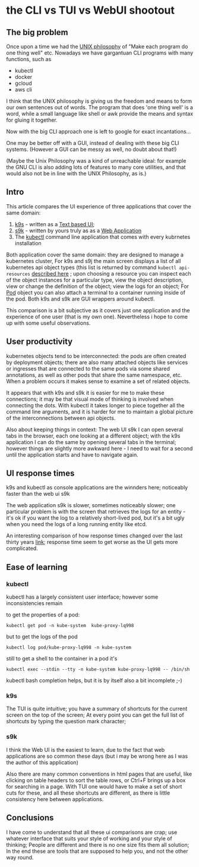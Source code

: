 # the CLI vs TUI vs WebUI shootout

## The big problem

Once upon a time we had the [UNIX philosophy](https://en.wikipedia.org/wiki/Unix_philosophy) of "Make each program do one thing well" etc. 
Nowadays we have gargantuan CLI programs with many functions, such as 

- kubectl
- docker
- gcloud
- aws cli

I think that the UNIX philosophy is giving us the freedom and means to form our own sentences out of words.
The program that does 'one thing well' is a word, while a small language like shell or awk provide the means and syntax for gluing it together.

Now with the big CLI approach one is left to google for exact incantations...

One may be better off with a GUI, instead of dealing with these big CLI systems. (However a GUI can be messy as well, no doubt about that!)

(Maybe the Unix Philosophy was a kind of unreachable ideal: for example the GNU CLI is also adding lots of features to many core utilities, and that would also not be in line with the UNIX Philosophy, as is.)

## Intro 

This article compares the UI experience of three applications that cover the same domain:

1. [k9s](https://github.com/derailed/k9s) - written as a [Text based UI](https://en.wikipedia.org/wiki/Text-based_user_interface);
2.  [s9k](https://github.com/MoserMichael/s9k) - written by yours truly as as a [Web Application](https://en.wikipedia.org/wiki/Web_application) 
3. The [kubectl](https://kubernetes.io/docs/reference/kubectl/overview/) command line application that comes with every kubrnetes installation

Both application cover the same domain: they are designed to manage a kubernetes cluster, For k9s and s9j the main screen displays a list of all kubernetes api object types (this list is returned by command `kubectl api-resources` [described here](https://kubernetes.io/docs/reference/generated/kubectl/kubectl-commands#api-resources) ; upon choosing a resource you can inspect each of the object instances for a particular type, view the object description, view or change the definition of the object; view the logs for an object; For [Pod](https://kubernetes.io/docs/concepts/workloads/pods/) object you can also attach a terminal to a container running inside of the pod. Both k9s and s9k are GUI wrappers around kubectl.

This comparison is a bit subjective as it covers just one application and the experience of one user (that is my own one). Nevertheless i hope to come up with some useful observations.

## User productivity

kubernetes objects tend to be interconnected: the pods are often created by deployment objects; there are also many attached objects like services or ingresses that are connected to the same pods via some shared annotations, as well as other pods that share the same namespace, etc. When a problem occurs it makes sense to examine a set of related objects.

It appears that with k9s and s9k it is easier for me to make these connections; it may be that visual mode of thinking is involved when connecting the dots. With kubectl it takes longer to piece together all the command line arguments, and it is harder for me to maintain a global picture of the interconnections between api objects.

Also about keeping things in context: The web UI s9k  I can open several tabs in the browser, each one looking at a different object; with the k9s application I can do the same by opening several tabs in the terminal; however things are slightly more awkward here - I need to wait for a second until the application starts and have to navigate again.


## UI response times

k9s and kubectl as console applications are the winnders here; noticeably faster than the web ui s9k

The web application s9k is slower, sometimes noticeably slower; one particular problem is with the screen that retrieves the logs for an entity - it's ok if you want the log to a relatively short-lived pod, but it's a bit ugly when you need the logs of a long running entity like etcd. 

An interesting comparison of how response times changed over the last thirty years [link](https://danluu.com/input-lag/); response time seem to get worse as the UI gets more complicated.

## Ease of learning

### kubectl

kubectl has a largely consistent user interface; however some inconsistencies remain

to get the properties of a pod:

`kubectl get pod -n kube-system  kube-proxy-lq998`

but to get the logs of the pod 

`kubectl log pod/kube-proxy-lq998 -n kube-system` 

still to get a shell to the container in a pod it's 

`kubectl exec --stdin --tty -n kube-system kube-proxy-lq998 -- /bin/sh`

kubectl bash completion helps, but it is by itself also a bit incomplete ;-)

### k9s

The TUI is quite intuitive; you have a summary of shortcuts for the current screen on the top of the screen;
At every point you can get the full list of shortcuts by typing the question mark character; 

### s9k

I think the Web UI is the easiest to learn, due to the fact that web applications are so common these days (but i may be wrong here as I was the author of this application)

Also there are many common conventions in html pages that are useful, like clicking on table headers to sort the table rows, or Ctrl+F brings up a box for searching in a page. With TUI one would have to make a set of short cuts for these, and all these shortcuts are different, as there is little consistency here between applications.


## Conclusions

I have come to understand that all these ui comparisons are crap; use whatever interface that suits your style of working and your style of thinking; People are different and there is no one size fits them all solution;
In the end these are tools that are supposed to help you, and not the other way round.
